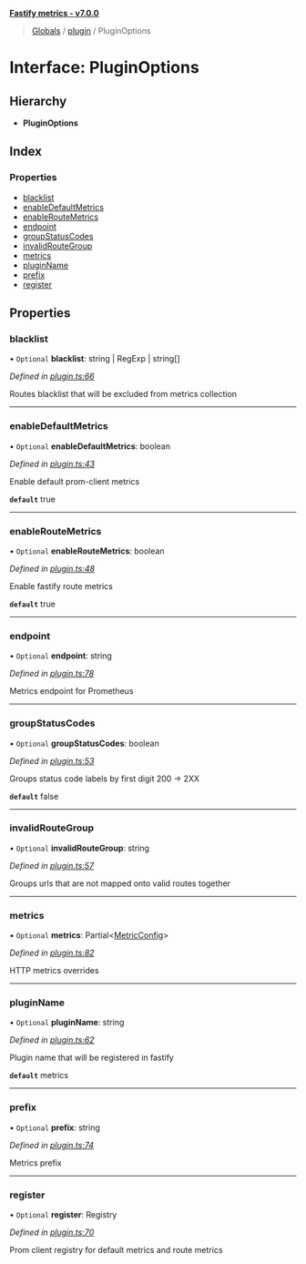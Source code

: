 **[Fastify metrics - v7.0.0](../README.md)**

> [Globals](../README.md) / [plugin](../modules/plugin.md) / PluginOptions

# Interface: PluginOptions

## Hierarchy

* **PluginOptions**

## Index

### Properties

* [blacklist](plugin.pluginoptions.md#blacklist)
* [enableDefaultMetrics](plugin.pluginoptions.md#enabledefaultmetrics)
* [enableRouteMetrics](plugin.pluginoptions.md#enableroutemetrics)
* [endpoint](plugin.pluginoptions.md#endpoint)
* [groupStatusCodes](plugin.pluginoptions.md#groupstatuscodes)
* [invalidRouteGroup](plugin.pluginoptions.md#invalidroutegroup)
* [metrics](plugin.pluginoptions.md#metrics)
* [pluginName](plugin.pluginoptions.md#pluginname)
* [prefix](plugin.pluginoptions.md#prefix)
* [register](plugin.pluginoptions.md#register)

## Properties

### blacklist

• `Optional` **blacklist**: string \| RegExp \| string[]

*Defined in [plugin.ts:66](https://github.com/SkeLLLa/fastify-metrics/blob/39a4f54/src/plugin.ts#L66)*

Routes blacklist that will be excluded from metrics collection

___

### enableDefaultMetrics

• `Optional` **enableDefaultMetrics**: boolean

*Defined in [plugin.ts:43](https://github.com/SkeLLLa/fastify-metrics/blob/39a4f54/src/plugin.ts#L43)*

Enable default prom-client metrics

**`default`** true

___

### enableRouteMetrics

• `Optional` **enableRouteMetrics**: boolean

*Defined in [plugin.ts:48](https://github.com/SkeLLLa/fastify-metrics/blob/39a4f54/src/plugin.ts#L48)*

Enable fastify route metrics

**`default`** true

___

### endpoint

• `Optional` **endpoint**: string

*Defined in [plugin.ts:78](https://github.com/SkeLLLa/fastify-metrics/blob/39a4f54/src/plugin.ts#L78)*

Metrics endpoint for Prometheus

___

### groupStatusCodes

• `Optional` **groupStatusCodes**: boolean

*Defined in [plugin.ts:53](https://github.com/SkeLLLa/fastify-metrics/blob/39a4f54/src/plugin.ts#L53)*

Groups status code labels by first digit 200 -> 2XX

**`default`** false

___

### invalidRouteGroup

• `Optional` **invalidRouteGroup**: string

*Defined in [plugin.ts:57](https://github.com/SkeLLLa/fastify-metrics/blob/39a4f54/src/plugin.ts#L57)*

Groups urls that are not mapped onto valid routes together

___

### metrics

• `Optional` **metrics**: Partial\<[MetricConfig](plugin.metricconfig.md)>

*Defined in [plugin.ts:82](https://github.com/SkeLLLa/fastify-metrics/blob/39a4f54/src/plugin.ts#L82)*

HTTP metrics overrides

___

### pluginName

• `Optional` **pluginName**: string

*Defined in [plugin.ts:62](https://github.com/SkeLLLa/fastify-metrics/blob/39a4f54/src/plugin.ts#L62)*

Plugin name that will be registered in fastify

**`default`** metrics

___

### prefix

• `Optional` **prefix**: string

*Defined in [plugin.ts:74](https://github.com/SkeLLLa/fastify-metrics/blob/39a4f54/src/plugin.ts#L74)*

Metrics prefix

___

### register

• `Optional` **register**: Registry

*Defined in [plugin.ts:70](https://github.com/SkeLLLa/fastify-metrics/blob/39a4f54/src/plugin.ts#L70)*

Prom client registry for default metrics and route metrics
